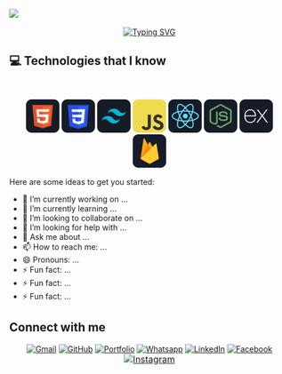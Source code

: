
![](https://i.ibb.co/s3r4BHC/Black-and-Red-Gradient-Professional-Linked-In-Banner.jpg)

<p align="center">
<a href="https://git.io/typing-svg"><img src="https://readme-typing-svg.demolab.com?font=Fira+Code&weight=700&size=30&pause=1002&color=4174C3&background=74B12100&random=false&width=470&lines=Font-End+Developer;Always+Learning+New+Things++++" alt="Typing SVG" /></a>
</p>

## :computer: Technologies that I know

<br>
<p align="center">
<img src="https://github.com/codebuildermonir/codebuildermonir/blob/main/images/HTML.png"/>
<img src="https://github.com/codebuildermonir/codebuildermonir/blob/main/images/css.png"/>

<img src="https://github.com/codebuildermonir/codebuildermonir/blob/main/images/tailwind.png"/>

<img src="https://github.com/codebuildermonir/codebuildermonir/blob/main/images/JavaScript.png"/>

<img src="https://github.com/codebuildermonir/codebuildermonir/blob/main/images/react.png"/>

<img src="https://github.com/codebuildermonir/codebuildermonir/blob/main/images/node.png"/>
<img src="https://github.com/codebuildermonir/codebuildermonir/blob/main/images/express.png"/>

<img src="https://github.com/codebuildermonir/codebuildermonir/blob/main/images/firebase.png"/>

<br/>

Here are some ideas to get you started:

- 🔭 I’m currently working on ...
- 🌱 I’m currently learning ...
- 👯 I’m looking to collaborate on ...
- 🤔 I’m looking for help with ...
- 💬 Ask me about ...
- 📫 How to reach me: ...
- 😄 Pronouns: ...
- ⚡ Fun fact: ...
- ⚡ Fun fact: ...
- ⚡ Fun fact: ...
## Connect with me
<p align="center">
	<a href="mailto:fayhadahmedmonir@gmail.com"><img src="https://img.shields.io/badge/Gmail-%23EA4335.svg?style=plastic&logo=gmail&logoColor=white" alt="Gmail" height="50" /></a>
	<a href="https://github.com/hrshainik"><img src="https://img.shields.io/badge/GitHub-%23181717.svg?style=plastic&logo=github&logoColor=white" height="50"  alt="GitHub"/></a>
	<a href="https://github.com/hrshainik"><img src="https://img.shields.io/badge/Portfolio-%23181717.svg?style=plastic&logo=write.as&logoColor=white" alt="Portfolio" height="50" /></a>
	<a href="https://wa.me/+8801766215104"><img src="https://img.shields.io/badge/Whatsapp-%2325D366.svg?style=plastic&logo=whatsapp&logoColor=white" alt="Whatsapp" height="50"  /></a>
	<a href="https://www.linkedin.com/in/hrshainik/"><img src="https://img.shields.io/badge/LinkedIn-%230A66C2.svg?style=plastic&logo=linkedin&logoColor=white" alt="LinkedIn" height="50" /></a>
	<a href="https://www.facebook.com/hrshainik/"><img src="https://img.shields.io/badge/Facebook-%231877F2.svg?style=plastic&logo=facebook&logoColor=white" alt="Facebook" height="50" /></a>
	<a href="https://www.instagram.com/traveloperhabib/"><img src="https://img.shields.io/badge/Instagram-%23E4405F.svg?style=plastic&logo=instagram&logoColor=white" alt="Instagram" height="50" style="font-size: 16px;" /></a>
</p>

